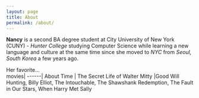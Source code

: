 ```yaml
---
layout: page
title: About
permalink: /about/
---
```


**Nancy** is a second BA degree student at City University of New York (CUNY) - _Hunter College_ studying Computer Science while learning a new language and culture at the same time since she moved to _NYC_ from _Seoul, South Korea_ a few years ago.
  
  
Her favorite...  
movies|
------|
About Time |
The Secret Life of Walter Mitty |Good Will Hunting, Billy Elliot, The Intouchable, The Shawshank Redemption, The Fault in Our Stars, When Harry Met Sally

